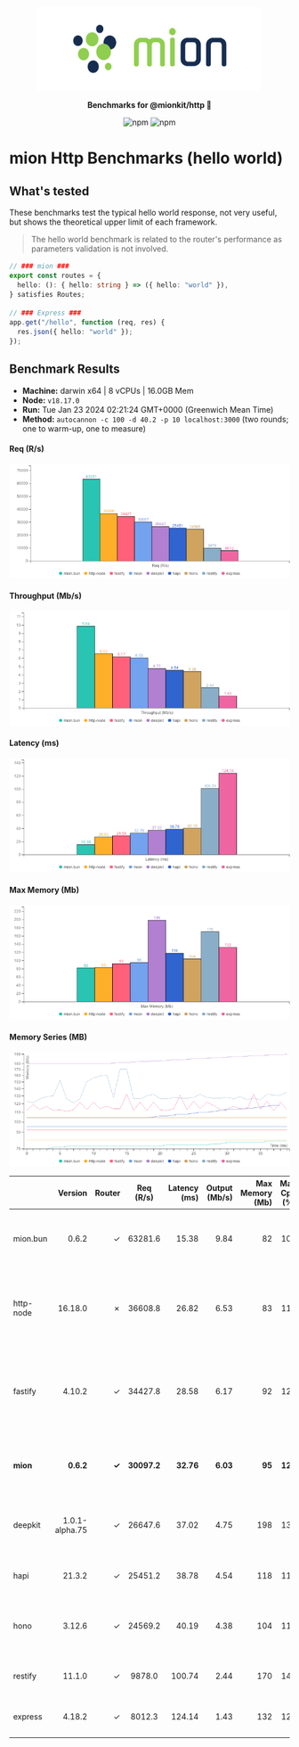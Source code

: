 <p align="center">
  <picture>
    <source media="(prefers-color-scheme: dark)" srcset="./assets/public/logo-dark.svg?raw=true">
    <source media="(prefers-color-scheme: light)" srcset="./assets/public/logo.svg?raw=true">
    <img alt='mion, a mikro kit for Typescript Serverless APIs' src='./assets/public/logo.svg?raw=true' width="403" height="150">
  </picture>
</p>

<p align="center">
  <strong>Benchmarks for  @mionkit/http 🚀</strong><br/>
</p>

<p align=center>
  <img src="https://img.shields.io/badge/code_style-prettier-ff69b4.svg?style=flat-square&maxAge=99999999" alt="npm"  style="max-width:100%;">
  <img src="https://img.shields.io/badge/license-MIT-97ca00.svg?style=flat-square&maxAge=99999999" alt="npm"  style="max-width:100%;">
</p>

# mion Http Benchmarks (hello world)

## What's tested

These benchmarks test the typical hello world response, not very useful, but shows the theoretical upper limit of each framework.

> The hello world benchmark is related to the router's performance as parameters validation is not involved.

```ts
// ### mion ###
export const routes = {
  hello: (): { hello: string } => ({ hello: "world" }),
} satisfies Routes;

// ### Express ###
app.get("/hello", function (req, res) {
  res.json({ hello: "world" });
});
```

## Benchmark Results

* __Machine:__ darwin x64 | 8 vCPUs | 16.0GB Mem
* __Node:__ `v18.17.0`
* __Run:__ Tue Jan 23 2024 02:21:24 GMT+0000 (Greenwich Mean Time)
* __Method:__ `autocannon -c 100 -d 40.2 -p 10 localhost:3000` (two rounds; one to warm-up, one to measure)

#### Req (R/s) 

![benchmarks](assets/public/charts-servers-hello/requests.png)



#### Throughput (Mb/s) 

![benchmarks](assets/public/charts-servers-hello/throughput.png)



#### Latency (ms) 

![benchmarks](assets/public/charts-servers-hello/latency.png)



#### Max Memory (Mb) 

![benchmarks](assets/public/charts-servers-hello/maxMem.png)



#### Memory Series (MB) 

![benchmarks](assets/public/charts-servers-hello/memSeries.png)



|           | Version        | Router | Req (R/s)   | Latency (ms) | Output (Mb/s) | Max Memory (Mb) | Max Cpu (%) | Validation | Description                                                                                 |
| :--       | --:            | --:    | :-:         | --:          | --:           | --:             | --:         | :-:        | :--                                                                                         |
| mion.bun  | 0.6.2          | ✓      | 63281.6     | 15.38        | 9.84          | 82              | 105         | ✓          | mion using bun, automatic validation and serialization                                      |
| http-node | 16.18.0        | ✗      | 36608.8     | 26.82        | 6.53          | 83              | 115         | ✗          | bare node http server, should be the theoretical upper limit in node.js performance         |
| fastify   | 4.10.2         | ✓      | 34427.8     | 28.58        | 6.17          | 92              | 126         | -          | Validation using schemas and ajv. schemas are generated manually or using third party tools |
| **mion**  | **0.6.2**      | **✓**  | **30097.2** | **32.76**    | **6.03**      | **95**          | **121**     | **✓**      | **Automatic validation and serialization out of the box**                                   |
| deepkit   | 1.0.1-alpha.75 | ✓      | 26647.6     | 37.02        | 4.75          | 198             | 132         | ✓          | Automatic validation and serialization out of the box                                       |
| hapi      | 21.3.2         | ✓      | 25451.2     | 38.78        | 4.54          | 118             | 116         | ✗          | validation using joi or third party tools                                                   |
| hono      | 3.12.6         | ✓      | 24569.2     | 40.19        | 4.38          | 104             | 118         | ✗          | hono node server, manual validation or third party tools                                    |
| restify   | 11.1.0         | ✓      | 9878.0      | 100.74       | 2.44          | 170             | 140         | ✗          | manual validation or third party tools                                                      |
| express   | 4.18.2         | ✓      | 8012.3      | 124.14       | 1.43          | 132             | 123         | ✗          | manual validation or third party tools                                                      |
